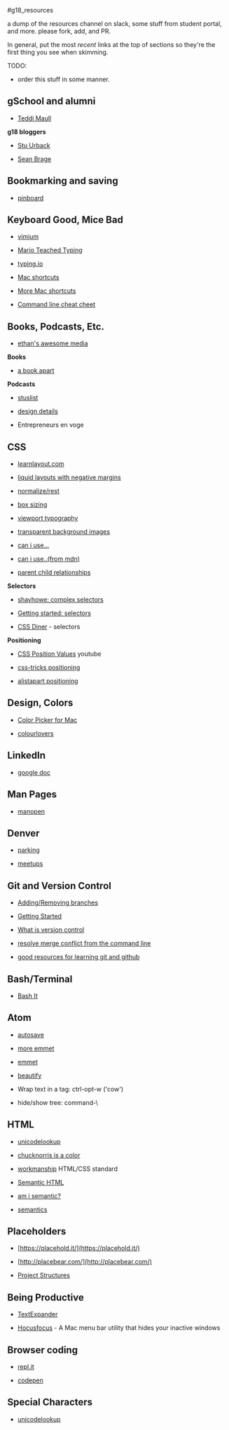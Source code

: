 #g18_resources

a dump of the resources channel on slack, some stuff from student portal, and more. please fork, add, and PR.

In general, put the most _recent_ links at the top of sections so they're the first thing you see when skimming.

TODO:

* order this stuff in some manner.

## gSchool and alumni

* [Teddi Maull](http://www.teddimaull.com/)

__g18 bloggers__

* [Stu Urback](http://www.urback.net/)

* [Sean Brage](http://www.18track.com/)

## Bookmarking and saving

* [pinboard](http://pinboard.in/)

## Keyboard Good, Mice Bad

* [vimium](https://chrome.google.com/webstore/detail/vimium/dbepggeogbaibhgnhhndojpepiihcmeb?utm_source=gmail)

* [Mario Teached Typing](https://archive.org/details/msdos_Mario_Teaches_Typing_1992)

* [typing.io](https://typing.io/)

* [Mac shortcuts](https://support.apple.com/en-us/HT201236)

* [More Mac shortcuts](http://apple.stackexchange.com/questions/183/what-are-your-favorite-mac-os-x-keyboard-shortcuts)

* [Command line cheat cheet](http://www.git-tower.com/blog/command-line-cheat-sheet/)

## Books, Podcasts, Etc.

* [ethan's awesome media](https://github.com/etmoore/awesome-media)

__Books__

* [a book apart](https://www.dropbox.com/sh/myfptl0d1cwm8oo/AAA_Vq0jZC-nEJATsA2krS4qa?dl=0)

__Podcasts__

* [stuslist](https://docs.google.com/document/d/1jEbGU8wg2qNLGkmP28BGF1beuWQFqhtuv1uV9nsaDcQ/edit?usp=sharing)

* [design details](http://spec.fm/podcasts/design-details)

* Entrepreneurs en voge

## CSS

* [learnlayout.com](http://learnlayout.com/)

* [liquid layouts with negative margins](http://alistapart.com/article/negativemargins)

* [normalize/rest](http://jaydenseric.com/blog/forget-normalize-or-resets-lay-your-own-css-foundation)

* [box sizing](http://www.paulirish.com/2012/box-sizing-border-box-ftw/)

* [viewport typography](https://css-tricks.com/viewport-sized-typography/)

* [transparent background images](https://css-tricks.com/snippets/css/transparent-background-images/)

* [can i use...](http://caniuse.com/#feat=viewport-units)

* [can i use..(from mdn)](https://developer.mozilla.org/en-US/docs/Web/HTML/Element)

* [parent child relationships](https://www.youtube.com/watch?v=Pf8xmAZYZC4&list=PLgGbWId6zgaWZkPFI4Sc9QXDmmOWa1v5F)

__Selectors__

* [shayhowe: complex selectors](http://learn.shayhowe.com/advanced-html-css/complex-selectors/)

* [Getting started: selectors](https://developer.mozilla.org/en-US/docs/Web/Guide/CSS/Getting_started/Selectors)

* [CSS Diner](http://flukeout.github.io/) - selectors

__Positioning__

* [CSS Position Values](https://www.youtube.com/watch?v=gKvxlYCzJXw) youtube

* [css-tricks positioning](https://css-tricks.com/absolute-relative-fixed-positioining-how-do-they-differ/)

* [alistapart positioning](http://alistapart.com/article/css-positioning-101)

## Design, Colors

* [Color Picker for Mac](https://itunes.apple.com/us/app/color-picker/id641027709?mt=12)

* [colourlovers](http://colourlovers.com/)

## LinkedIn

* [google doc](https://docs.google.com/spreadsheets/d/1FIh83e6BCzciDn_4w8iGliA5RQHtzMD61_5AyAbZo5s/edit?usp=sharing)

## Man Pages

* [manopen](http://www.clindberg.org/projects/manopen.html)

## Denver

* [parking](http://en.parkopedia.com/)

* [meetups](http://www.meetup.com/cities/us/co/denver/tech/)

## Git and Version Control

* [Adding/Removing branches](http://www.gitguys.com/topics/adding-and-removing-remote-branches/#Commands_discussed_in_this_section)

* [Getting Started](https://git-scm.com/book/en/v2/Getting-Started-About-Version-Control)

* [What is version control](http://git-scm.com/video/what-is-version-control)

* [resolve merge conflict from the command line](https://help.github.com/articles/resolving-a-merge-conflict-from-the-command-line/)

* [good resources for learning git and github](https://help.github.com/articles/good-resources-for-learning-git-and-github/)

## Bash/Terminal

* [Bash It](https://github.com/Bash-it/bash-it)

## Atom

* [autosave](http://stackoverflow.com/questions/29902834/auto-save-in-atom-editor)

* [more emmet](http://designshack.net/articles/css/7-awesome-emmet-html-time-saving-tips/)

* [emmet](https://github.com/emmetio/emmet-atom)

* [beautify](https://atom.io/packages/atom-beautify)

* Wrap text in a tag: ctrl-opt-w ('cow')

* hide/show tree: command-\

## HTML

* [unicodelookup](http://unicodelookup.com/)

* [chucknorris is a color](http://noahveltman.com/sillycolors/)

* [workmanship](http://workmanship.io/) HTML/CSS standard

* [Semantic HTML](https://www.youtube.com/watch?v=NrH5J6SSZyk)

* [am i semantic?](http://html5doctor.com/downloads/h5d-sectioning-flowchart.pdf)

* [semantics](http://diveintohtml5.info/semantics.html)

## Placeholders

* [https://placehold.it/](https://placehold.it/)

* [http://placebear.com/](http://placebear.com/)

* [Project Structures](https://www.youtube.com/watch?v=g7js1fW4AZw&list=PLgGbWId6zgaWZkPFI4Sc9QXDmmOWa1v5F)

## Being Productive

* [TextExpander](https://smilesoftware.com/textexpander-family)

* [Hocusfocus](http://hocusfoc.us/) - A Mac menu bar utility that hides your inactive windows

## Browser coding

* [repl.it](http://repl.it/)

* [codepen](http://codepen.io/)

## Special Characters

* [unicodelookup](http://www.unicodelookup.com)
